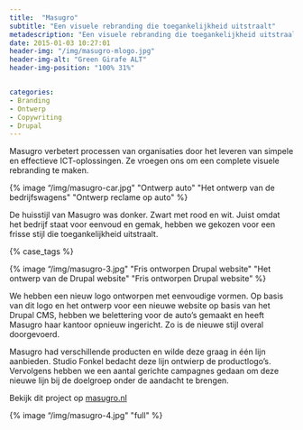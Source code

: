 ```yaml
---
title:  "Masugro"
subtitle: "Een visuele rebranding die toegankelijkheid uitstraalt"
metadescription: "Een visuele rebranding die toegankelijkheid uitstraalt"
date: 2015-01-03 10:27:01
header-img: "/img/masugro-mlogo.jpg"
header-img-alt: "Green Girafe ALT"
header-img-position: "100% 31%"


categories:
- Branding
- Ontwerp
- Copywriting
- Drupal
---
```

Masugro verbetert processen van organisaties door het leveren van simpele en effectieve ICT-oplossingen. Ze vroegen ons om een complete visuele rebranding te maken.

{% image “/img/masugro-car.jpg" "Ontwerp auto" "Het ontwerp van de bedrijfswagens" "Ontwerp reclame op auto" %}

De huisstijl van Masugro was donker. Zwart met rood en wit. Juist omdat het bedrijf staat voor eenvoud en gemak, hebben we gekozen voor een frisse stijl die toegankelijkheid uitstraalt.

{% case_tags %}

{% image “/img/masugro-3.jpg" "Fris ontworpen Drupal website" "Het ontwerp van de Drupal website" "Fris ontworpen Drupal website" %}

We hebben een nieuw logo ontworpen met eenvoudige vormen. Op basis van dit logo en het ontwerp voor een nieuwe website op basis van het Drupal CMS, hebben we belettering voor de auto’s gemaakt en heeft Masugro haar kantoor opnieuw ingericht. Zo is de nieuwe stijl overal doorgevoerd.

Masugro had verschillende producten en wilde deze graag in één lijn aanbieden. Studio Fonkel bedacht deze lijn ontwierp de productlogo’s. Vervolgens hebben we een aantal gerichte campagnes gedaan om deze nieuwe lijn bij de doelgroep onder de aandacht te brengen.

Bekijk dit project op <a href="http://masugro.nl/" target="_blank">masugro.nl</a>

{% image “/img/masugro-4.jpg" "full" %}
